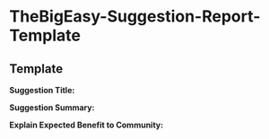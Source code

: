 # TheBigEasy-Suggestion-Report-Template

## Template

**Suggestion Title:**

**Suggestion Summary:**

**Explain Expected Benefit to Community:**
